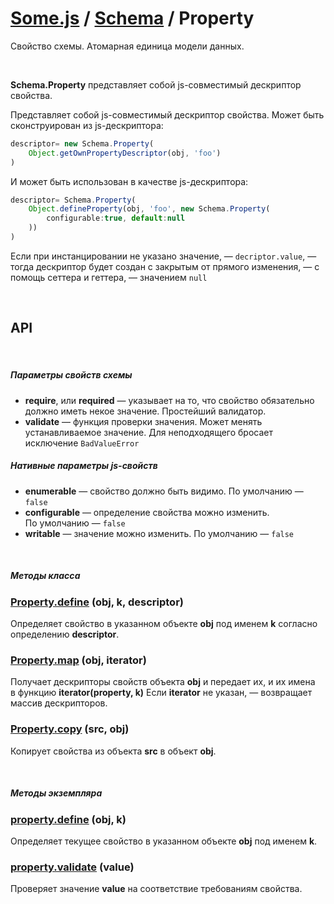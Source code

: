 # [Some.js](http://somejs.org/) / [Schema](https://github.com/freaking-awesome/some-schema/tree/master/lib/Schema) / Property
Свойство схемы. Атомарная единица модели данных.

 

**Schema.Property** представляет собой js-совместимый дескриптор свойства.

Представляет собой js-совместимый дескриптор свойства. Может быть сконструирован из js-дескриптора:
```javascript
descriptor= new Schema.Property(
    Object.getOwnPropertyDescriptor(obj, 'foo')
)
```

И может быть использован в качестве js-дескриптора:
```javascript
descriptor= Schema.Property(
    Object.defineProperty(obj, 'foo', new Schema.Property(
        configurable:true, default:null
    ))
)
```

Если при инстанцировании не указано значение, — ```decriptor.value```, — тогда дескриптор будет создан с закрытым от прямого изменения, — с помощь сеттера и геттера, — значением ```null```

 

## API

 

##### Параметры свойств схемы
* **require**, или **required** — указывает на то, что свойство обязательно должно иметь некое значение. Простейший валидатор.
* **validate** — функция проверки значения. Может менять устанавливаемое значение. Для неподходящего бросает исключение ```BadValueError```

##### Нативные параметры js-свойств
* **enumerable** — свойство должно быть видимо. По умолчанию — ```false```
* **configurable** — определение свойства можно изменить. По умолчанию — ```false```
* **writable** — значение можно изменить. По умолчанию — ```false```

 

##### Методы класса

### [Property.define](https://github.com/freaking-awesome/some-schema/blob/master/lib/Schema/properties/Property/index.js#L128) (obj, k, descriptor)
Определяет свойство в указанном объекте **obj** под именем **k** согласно определению **descriptor**.

### [Property.map](https://github.com/freaking-awesome/some-schema/blob/master/lib/Schema/properties/Property/index.js#L142) (obj, iterator)
Получает дескрипторы свойств объекта **obj** и передает их, и их имена в функцию **iterator(property, k)**
Если **iterator** не указан, — возвращает массив дескрипторов.

### [Property.copy](https://github.com/freaking-awesome/some-schema/blob/master/lib/Schema/properties/Property/index.js#L161) (src, obj)
Копирует свойства из объекта **src** в объект **obj**.

 

##### Методы экземпляра

### [property.define](https://github.com/freaking-awesome/some-schema/blob/master/lib/Schema/properties/Property/index.js#L96) (obj, k)
Определяет текущее свойство в указанном объекте **obj** под именем **k**.

### [property.validate](https://github.com/freaking-awesome/some-schema/blob/master/lib/Schema/properties/Property/index.js#L110) (value)
Проверяет значение **value** на соответствие требованиям свойства.